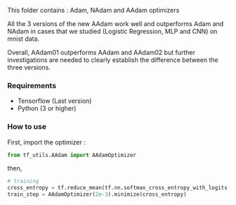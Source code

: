 This folder contains :
Adam, NAdam and AAdam optimizers

All the 3 versions of the new AAdam work well and outperforms Adam and NAdam in cases that we studied (Logistic Regression, MLP and CNN) on mnist data.

Overall, AAdam01 outperforms AAdam and AAdam02 but further investigations are needed to clearly establish the difference between the three versions. 

### Requirements

* Tensorflow (Last version)
* Python (3 or higher)
  
  
### How to use
First, import the optimizer :
```python
from tf_utils.AAdam import AAdamOptimizer
```
then,
```python
# training
cross_entropy = tf.reduce_mean(tf.nn.softmax_cross_entropy_with_logits(labels=y_, logits=y_conv))
train_step = AAdamOptimizer(2e-3).minimize(cross_entropy)
```

